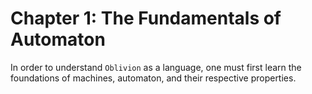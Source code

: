 # Chapter 1: The Fundamentals of Automaton

In order to understand `Oblivion` as a language, one must first learn the foundations of machines, automaton, and their respective properties.
